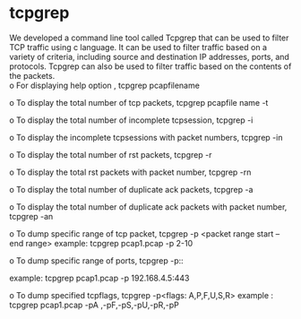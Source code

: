 # tcpgrep
 We developed  a command line tool called Tcpgrep that can be used to filter TCP traffic using c language. It can be used to filter traffic based on a variety of criteria, including source and destination IP addresses, ports, and protocols. Tcpgrep can also be used to filter traffic based on the contents of the packets.  
o	For displaying help option ,
   tcpgrep pcapfilename

o	To display the total number of  tcp packets,
tcpgrep pcapfile name -t

o	To display the total number of incomplete tcpsession,
tcpgrep <pcapfile name> -i

o	To display the incomplete tcpsessions with packet numbers,
tcpgrep <pcapfile name> -in

o	To display the total number of rst packets,
tcpgrep <pcapfile name> -r

o	To display the total rst packets with packet number,
tcpgrep <pcapfile name> -rn

o	To display the total number of duplicate ack packets,
tcpgrep <pcapfile name> -a

o	To display the total number of duplicate ack packets with packet number,
tcpgrep <pcapfile name> -an

o	To dump specific range of tcp packet,
tcpgrep <pcapfile name> -p <packet range start – end range>
example: tcpgrep pcap1.pcap -p 2-10 

o	To dump specific range of ports,
tcpgrep <pcapfile name> -p:<ip address>:<port no>
 
example: tcpgrep pcap1.pcap -p 192.168.4.5:443

o	To dump specified tcpflags,
tcpgrep <pcapfile name> -p<flags: A,P,F,U,S,R>
 example : tcpgrep pcap1.pcap -pA ,-pF,-pS,-pU,-pR,-pP
       

